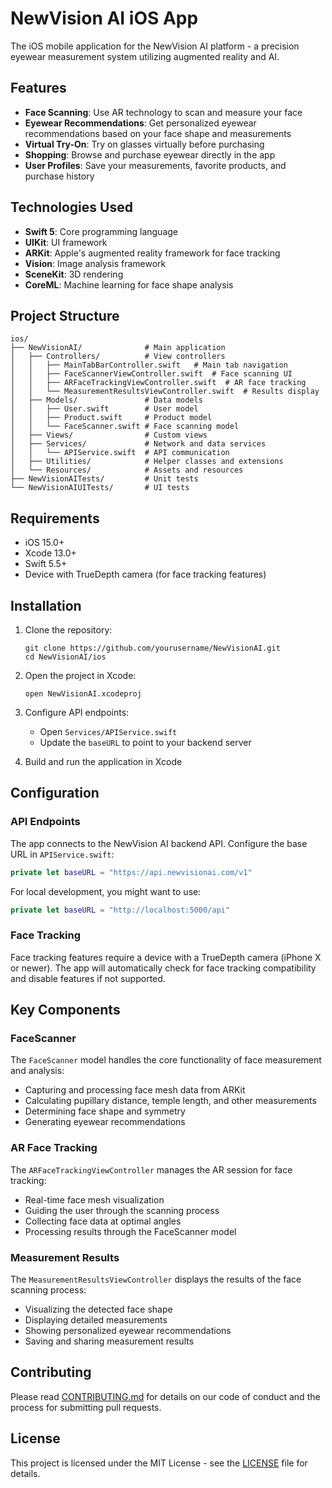 # NewVision AI iOS App

The iOS mobile application for the NewVision AI platform - a precision eyewear measurement system utilizing augmented reality and AI.

## Features

- **Face Scanning**: Use AR technology to scan and measure your face
- **Eyewear Recommendations**: Get personalized eyewear recommendations based on your face shape and measurements
- **Virtual Try-On**: Try on glasses virtually before purchasing
- **Shopping**: Browse and purchase eyewear directly in the app
- **User Profiles**: Save your measurements, favorite products, and purchase history

## Technologies Used

- **Swift 5**: Core programming language
- **UIKit**: UI framework
- **ARKit**: Apple's augmented reality framework for face tracking
- **Vision**: Image analysis framework
- **SceneKit**: 3D rendering
- **CoreML**: Machine learning for face shape analysis

## Project Structure

```
ios/
├── NewVisionAI/              # Main application
│   ├── Controllers/          # View controllers
│   │   ├── MainTabBarController.swift   # Main tab navigation
│   │   ├── FaceScannerViewController.swift  # Face scanning UI
│   │   ├── ARFaceTrackingViewController.swift  # AR face tracking
│   │   └── MeasurementResultsViewController.swift  # Results display
│   ├── Models/               # Data models
│   │   ├── User.swift        # User model
│   │   ├── Product.swift     # Product model
│   │   └── FaceScanner.swift # Face scanning model
│   ├── Views/                # Custom views
│   ├── Services/             # Network and data services
│   │   └── APIService.swift  # API communication
│   ├── Utilities/            # Helper classes and extensions
│   └── Resources/            # Assets and resources
├── NewVisionAITests/         # Unit tests
└── NewVisionAIUITests/       # UI tests
```

## Requirements

- iOS 15.0+
- Xcode 13.0+
- Swift 5.5+
- Device with TrueDepth camera (for face tracking features)

## Installation

1. Clone the repository:
   ```
   git clone https://github.com/yourusername/NewVisionAI.git
   cd NewVisionAI/ios
   ```

2. Open the project in Xcode:
   ```
   open NewVisionAI.xcodeproj
   ```

3. Configure API endpoints:
   - Open `Services/APIService.swift`
   - Update the `baseURL` to point to your backend server

4. Build and run the application in Xcode

## Configuration

### API Endpoints

The app connects to the NewVision AI backend API. Configure the base URL in `APIService.swift`:

```swift
private let baseURL = "https://api.newvisionai.com/v1"
```

For local development, you might want to use:

```swift
private let baseURL = "http://localhost:5000/api"
```

### Face Tracking

Face tracking features require a device with a TrueDepth camera (iPhone X or newer). The app will automatically check for face tracking compatibility and disable features if not supported.

## Key Components

### FaceScanner

The `FaceScanner` model handles the core functionality of face measurement and analysis:

- Capturing and processing face mesh data from ARKit
- Calculating pupillary distance, temple length, and other measurements
- Determining face shape and symmetry
- Generating eyewear recommendations

### AR Face Tracking

The `ARFaceTrackingViewController` manages the AR session for face tracking:

- Real-time face mesh visualization
- Guiding the user through the scanning process
- Collecting face data at optimal angles
- Processing results through the FaceScanner model

### Measurement Results

The `MeasurementResultsViewController` displays the results of the face scanning process:

- Visualizing the detected face shape
- Displaying detailed measurements
- Showing personalized eyewear recommendations
- Saving and sharing measurement results

## Contributing

Please read [CONTRIBUTING.md](../CONTRIBUTING.md) for details on our code of conduct and the process for submitting pull requests.

## License

This project is licensed under the MIT License - see the [LICENSE](../LICENSE) file for details. 
